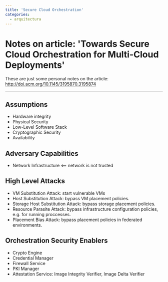 ```yaml
---
title: 'Secure Cloud Orchestration'
categories:
  - arquitectura
---
```


Notes on article: 'Towards Secure Cloud Orchestration for Multi-Cloud Deployments'
==

These are just some personal notes on the article: http://doi.acm.org/10.1145/3195870.3195874

---

Assumptions
--
 - Hardware integrity
 - Physical Security
 - Low-Level Software Stack
 - Cryptographic Security
 - Availability

Adversary Capabilities
--
 - Network Infrastructure <== network is not trusted

High Level Attacks
--
 - VM Substitution Attack: start vulnerable VMs
 - Host Substitution Attack: bypass VM placement policies.
 - Storage Host Substitution Attack: bypass storage placement policies.
 - Resource Parasite Attack: bypass infrastructure configuration policies, e.g. for running proccesses.
 - Placement Bias Attack: bypass placement policies in federated environments.

Orchestration Security Enablers
--
 - Crypto Engine
 - Credential Manager
 - Firewall Service
 - PKI Manager
 - Attestation Service: Image Integrity Verifier, Image Delta Verifier
